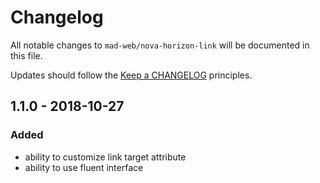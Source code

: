 # Changelog

All notable changes to `mad-web/nova-horizon-link` will be documented in this file.

Updates should follow the [Keep a CHANGELOG](http://keepachangelog.com/) principles.

## 1.1.0 - 2018-10-27

### Added
- ability to customize link target attribute
- ability to use fluent interface
